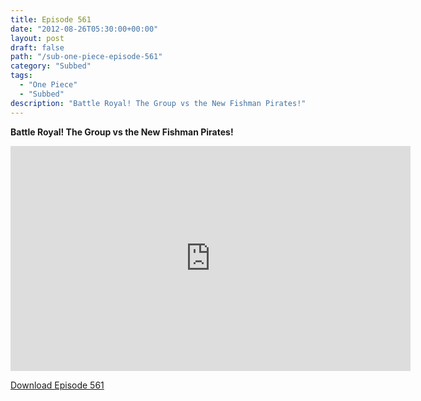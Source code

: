 ```yaml
---
title: Episode 561
date: "2012-08-26T05:30:00+00:00"
layout: post
draft: false
path: "/sub-one-piece-episode-561"
category: "Subbed"
tags:
  - "One Piece"
  - "Subbed"
description: "Battle Royal! The Group vs the New Fishman Pirates!"
---
```


**Battle Royal! The Group vs the New Fishman Pirates!**

<iframe width="640" height="360" src="https://www.rapidvideo.com/e/G6FRPFD292" frameborder="0" marginwidth=0 marginheight=0 scrolling=no allowfullscreen></iframe>

<a href="http://ouo.io/qs/eCodkFEQ?s=https://rapidvid.to/d/https://www.rapidvideo.com/e/G6FRPFD292">Download Episode 561</a>

